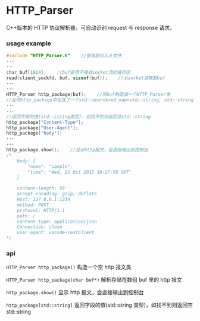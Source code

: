 # HTTP_Parser

C++版本的 HTTP 协议解析器，可自动识别 request 与 response 请求。

### usage example

```c++
#include "HTTP_Parser.h"    //使用前引入头文件
···
···
char buf[1024];    //buf是用于接收socket流的缓存区
read(client_sockfd, buf, sizeof(buf));    //从socket读取到buf
···
···
HTTP_Parser http_package(buf);    //将buf构造成一个HTTP_Parser类
//此时http_package中包含了一个std::unordered_map<std::string, std::string>的字典，保存http报文字段信息
···
···
//返回字段的值(std::string类型)，如找不到则返回空std::string
http_package["Content-Type"];
http_package["User-Agent"];
http_package["body"];
···
···
http_package.show();    //显示http报文，会直接输出到控制台
/*
    body: {
        "name": "sample",
        "time": "Wed, 21 Oct 2015 18:27:50 GMT"
    }

    content-length: 69
    accept-encoding: gzip, deflate
    Host: 127.0.0.1:1234
    method: POST
    protocol: HTTP/1.1
    path: /
    content-type: application/json
    Connection: close
    user-agent: vscode-restclient
*/
```

### api

`HTTP_Parser http_package()` 构造一个空 http 报文类

`HTTP_Parser http_package(char buf*)` 解析存储在数组 buf 里的 http 报文

`http_package.show()` 显示 http 报文，会直接输出到控制台

`http_package[std::string]` 返回字段的值(std::string 类型)，如找不到则返回空 std::string
